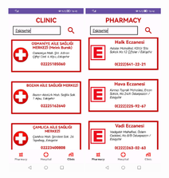 <img src="https://github.com/Bugrakaraahmetoglu/MyPharmacy/blob/main/93fce928-d96a-4510-aee7-fac1b9e8af73.jpg" width="30%">
<img src="https://github.com/Bugrakaraahmetoglu/MyPharmacy/blob/main/bb22d27c-5ce8-4fa9-8665-ea6f22628881.jpg" width="30%">
